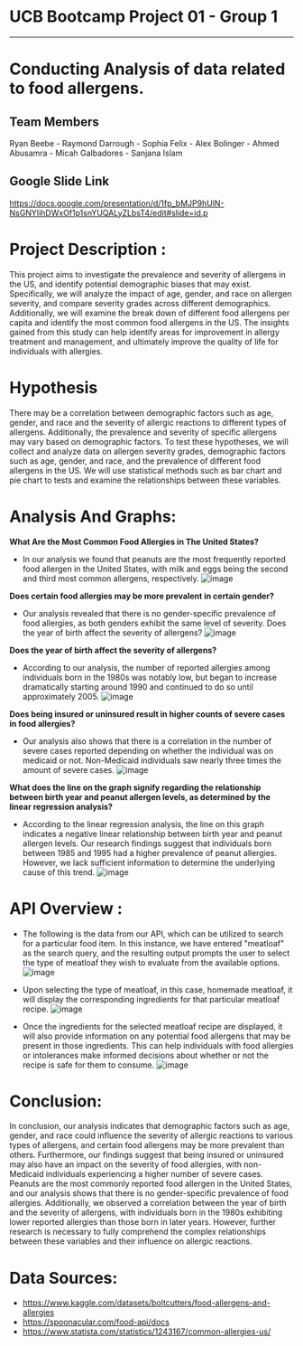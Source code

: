 # UCB Bootcamp Project 01 - Group 1
---
# Conducting Analysis of data related to food allergens.

## Team Members 
Ryan Beebe - Raymond Darrough - Sophia Felix - Alex Bolinger - Ahmed Abusamra - Micah Galbadores - Sanjana Islam



## Google Slide Link
https://docs.google.com/presentation/d/1fp_bMJP9hUlN-NsGNYIihDWxOf1p1snYUQALyZLbsT4/edit#slide=id.p



# Project Description :
 This project aims to investigate the prevalence and severity of allergens in the US, and identify potential demographic biases that may exist. Specifically, we will analyze the impact of age, gender, and race on allergen severity, and compare severity grades across different demographics. Additionally, we will examine the break down of different food allergens per capita and identify the most common food allergens in the US. The insights gained from this study can help identify areas for improvement in allergy treatment and management, and ultimately improve the quality of life for individuals with allergies. 

# Hypothesis
There may be a correlation between demographic factors such as age, gender, and race and the severity of allergic reactions to different types of allergens. Additionally, the prevalence and severity of specific allergens may vary based on demographic factors.
To test these hypotheses, we will collect and analyze data on allergen severity grades, demographic factors such as age, gender, and race, and the prevalence of different food allergens in the US. We will use statistical methods such as bar chart and pie chart to tests and examine the relationships between these variables.

# Analysis And Graphs:

**What Are the Most Common Food Allergies in The United States?**
- In our analysis we found that peanuts are the most frequently reported food allergen in the United States, with milk and eggs being the second and third most common allergens, respectively.
![image](https://user-images.githubusercontent.com/126538596/233524264-685b720b-ce57-421f-ad7f-183170884d9b.png)

**Does certain food allergies may be more prevalent in certain gender?**
- Our analysis revealed that there is no gender-specific prevalence of food allergies, as both genders exhibit the same level of severity.
Does the year of birth affect the severity of allergens?
![image](https://user-images.githubusercontent.com/126538596/233524295-0e247941-2adb-4fd5-9102-7439ec9ae9c1.png)

**Does the year of birth affect the severity of allergens?**
- According to our analysis, the number of reported allergies among individuals born in the 1980s was notably low, but began to increase dramatically starting around 1990 and continued to do so until approximately 2005.
![image](https://user-images.githubusercontent.com/126538596/233524393-01206015-6ab5-4a7e-8ec6-c013eabde92c.png)

**Does being insured or uninsured result in higher counts of severe cases in food allergies?**
- Our analysis also shows that there is a correlation in the number of severe cases reported depending on whether the individual was on medicaid or not. Non-Medicaid individuals saw nearly three times the amount of severe cases.
![image](https://user-images.githubusercontent.com/126538596/233526751-91379916-d6e6-4bd0-807a-1c6fcd5b918b.png)

**What does the line on the graph signify regarding the relationship between birth year and peanut allergen levels, as determined by the linear regression analysis?**
- According to the linear regression analysis, the line on this graph indicates a negative linear relationship between birth year and peanut allergen levels. Our research findings suggest that individuals born between 1985 and 1995 had a higher prevalence of peanut allergies. However, we lack sufficient information to determine the underlying cause of this trend.
![image](https://user-images.githubusercontent.com/126538596/233811071-69c00b20-6091-4254-bc4c-71184c715fcc.png)


# API Overview :

 - The following is the data from our API, which can be utilized to search for a particular food item. In this instance, we have entered          "meatloaf" as the search query, and the resulting output prompts the user to select the type of meatloaf they wish to evaluate from the         available options.
![image](https://user-images.githubusercontent.com/126538596/233516549-c0f33a71-b5e6-4fb4-8174-c3acc947b8f6.png)

-  Upon selecting the type of meatloaf, in this case, homemade meatloaf, it will display the corresponding ingredients for that   particular meatloaf recipe.
![image](https://user-images.githubusercontent.com/126538596/233516732-72e5ffc0-4231-4692-907b-acb0e3e0b41e.png)

- Once the ingredients for the selected meatloaf recipe are displayed, it will also provide information on any potential food allergens that may be present in those ingredients. This can help individuals with food allergies or intolerances make informed decisions about whether or not the recipe is safe for them to consume.
![image](https://user-images.githubusercontent.com/126538596/233516881-968e997c-1436-49e8-bfad-60dee0f58a9e.png)


# Conclusion: 
In conclusion, our analysis indicates that demographic factors such as age, gender, and race could influence the severity of allergic reactions to various types of allergens, and certain food allergens may be more prevalent than others. Furthermore, our findings suggest that being insured or uninsured may also have an impact on the severity of food allergies, with non-Medicaid individuals experiencing a higher number of severe cases. Peanuts are the most commonly reported food allergen in the United States, and our analysis shows that there is no gender-specific prevalence of food allergies. Additionally, we observed a correlation between the year of birth and the severity of allergens, with individuals born in the 1980s exhibiting lower reported allergies than those born in later years. However, further research is necessary to fully comprehend the complex relationships between these variables and their influence on allergic reactions.

# Data Sources:

- https://www.kaggle.com/datasets/boltcutters/food-allergens-and-allergies
- https://spoonacular.com/food-api/docs 
- https://www.statista.com/statistics/1243167/common-allergies-us/


